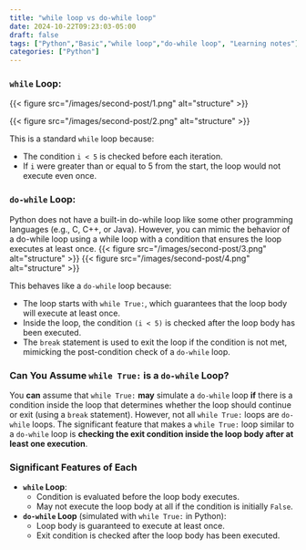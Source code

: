 ```yaml
---
title: "while loop vs do-while loop"
date: 2024-10-22T09:23:03-05:00
draft: false
tags: ["Python","Basic","while loop","do-while loop", "Learning notes"]
categories: ["Python"]
---
```


### `while` Loop:
{{< figure src="/images/second-post/1.png" alt="structure" >}}

{{< figure src="/images/second-post/2.png" alt="structure" >}}

This is a standard `while` loop because:

- The condition `i < 5` is checked before each iteration.
- If `i` were greater than or equal to 5 from the start, the loop would not execute even once.

### `do-while` Loop:
Python does not have a built-in do-while loop like some other programming languages (e.g., C, C++, or Java). However, you can mimic the behavior of a do-while loop using a while loop with a condition that ensures the loop executes at least once.
{{< figure src="/images/second-post/3.png" alt="structure" >}}
{{< figure src="/images/second-post/4.png" alt="structure" >}}

This behaves like a `do-while` loop because:

- The loop starts with `while True:`, which guarantees that the loop body will execute at least once.
- Inside the loop, the condition `(i < 5)` is checked after the loop body has been executed.
- The `break` statement is used to exit the loop if the condition is not met, mimicking the post-condition check of a `do-while` loop.

### Can You Assume `while True:` is a `do-while` Loop?

You **can** assume that `while True:` **may** simulate a `do-while` loop **if** there is a condition inside the loop that determines whether the loop should continue or exit (using a `break` statement). However, not all `while True:` loops are `do-while` loops. The significant feature that makes a `while True:` loop similar to a `do-while` loop is **checking the exit condition inside the loop body after at least one execution**.

### Significant Features of Each

- **`while` Loop**:
    - Condition is evaluated before the loop body executes.
    - May not execute the loop body at all if the condition is initially `False`.
- **`do-while` Loop** (simulated with `while True:` in Python):
    - Loop body is guaranteed to execute at least once.
    - Exit condition is checked after the loop body has been executed.